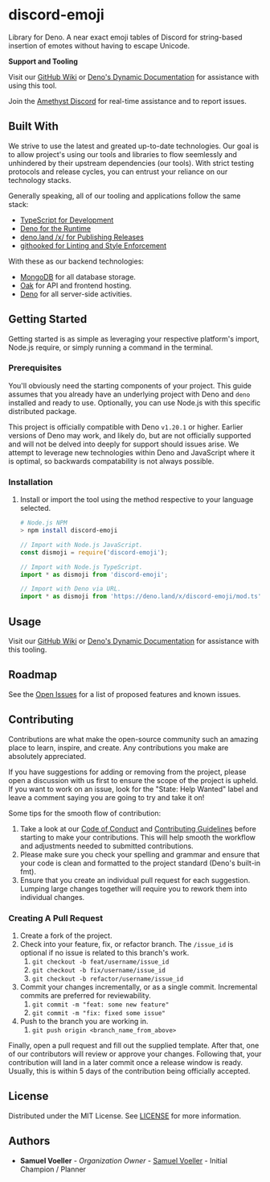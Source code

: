 # discord-emoji

Library for Deno. A near exact emoji tables of Discord for
string-based insertion of emotes without having to escape
Unicode.

**Support and Tooling**

Visit our [GitHub Wiki](/wiki) or
[Deno's Dynamic Documentation](https://doc.deno.land/https://deno.land/x/discord-emoji/mod.ts)
for assistance with using this tool.

Join the [Amethyst Discord](https://invite-to.amethyst.live/)
for real-time assistance and to report issues.

## Built With

We strive to use the latest and greated up-to-date technologies.
Our goal is to allow project's using our tools and libraries to
flow seemlessly and unhindered by their upstream dependencies
(our tools). With strict testing protocols and release cycles,
you can entrust your reliance on our technology stacks.

Generally speaking, all of our tooling and applications follow
the same stack:

- [TypeScript for Development](https://www.typescriptlang.org/)
- [Deno for the Runtime](https://deno.land/)
- [deno.land /x/ for Publishing Releases](https://deno.land/x/)
- [githooked for Linting and Style Enforcement](https://deno.land/x/githooked)

With these as our backend technologies:

- [MongoDB](https://www.mongodb.com/) for all database storage.
- [Oak](https://deno.land/x/oak/) for API and frontend hosting.
- [Deno](https://deno.land/) for all server-side activities.

## Getting Started

Getting started is as simple as leveraging your respective
platform's import, Node.js require, or simply running a command
in the terminal.

### Prerequisites

You'll obviously need the starting components of your project.
This guide assumes that you already have an underlying project
with Deno and `deno` installed and ready to use. Optionally, you
can use Node.js with this specific distributed package.

This project is officially compatible with Deno `v1.20.1` or
higher. Earlier versions of Deno may work, and likely do, but
are not officially supported and will not be delved into deeply
for support should issues arise. We attempt to leverage new
technologies within Deno and JavaScript where it is optimal, so
backwards compatability is not always possible.

### Installation

1. Install or import the tool using the method respective to
   your language selected.

   ```bash
   # Node.js NPM
   > npm install discord-emoji
   ```

   ```js
   // Import with Node.js JavaScript.
   const dismoji = require('discord-emoji');
   ```

   ```ts
   // Import with Node.js TypeScript.
   import * as dismoji from 'discord-emoji';

   // Import with Deno via URL.
   import * as dismoji from 'https://deno.land/x/discord-emoji/mod.ts'; // I would recommend you pin the expected version!
   ```

## Usage

Visit our [GitHub Wiki](/wiki) or
[Deno's Dynamic Documentation](https://doc.deno.land/https://deno.land/x/discord-emoji/mod.ts)
for assistance with this tooling.

## Roadmap

See the [Open Issues](/issues) for a list of proposed features
and known issues.

## Contributing

Contributions are what make the open-source community such an
amazing place to learn, inspire, and create. Any contributions
you make are absolutely appreciated.

If you have suggestions for adding or removing from the project,
please open a discussion with us first to ensure the scope of
the project is upheld. If you want to work on an issue, look for
the "State: Help Wanted" label and leave a comment saying you
are going to try and take it on!

Some tips for the smooth flow of contribution:

1. Take a look at our
   [Code of Conduct](https://github.com/amethyst-studio/.github/blob/main/.github/CODE_OF_CONDUCT.md)
   and
   [Contributing Guidelines](https://github.com/amethyst-studio/github/blob/main/.github/CONTRIBUTING.md)
   before starting to make your contributions. This will help
   smooth the workflow and adjustments needed to submitted
   contributions.
2. Please make sure you check your spelling and grammar and
   ensure that your code is clean and formatted to the project
   standard (Deno's built-in fmt).
3. Ensure that you create an individual pull request for each
   suggestion. Lumping large changes together will require you
   to rework them into individual changes.

### Creating A Pull Request

1. Create a fork of the project.
2. Check into your feature, fix, or refactor branch. The
   `/issue_id` is optional if no issue is related to this
   branch's work.
   1. `git checkout -b feat/username/issue_id`
   2. `git checkout -b fix/username/issue_id`
   3. `git checkout -b refactor/username/issue_id`
3. Commit your changes incrementally, or as a single commit.
   Incremental commits are preferred for reviewability.
   1. `git commit -m "feat: some new feature"`
   2. `git commit -m "fix: fixed some issue"`
4. Push to the branch you are working in.
   1. `git push origin <branch_name_from_above>`

Finally, open a pull request and fill out the supplied template.
After that, one of our contributors will review or approve your
changes. Following that, your contribution will land in a later
commit once a release window is ready. Usually, this is within 5
days of the contribution being officially accepted.

## License

Distributed under the MIT License. See
[LICENSE](https://github.com/amethyst-studio/discord-emoji/blob/main/LICENSE)
for more information.

## Authors

- **Samuel Voeller** - _Organization Owner_ -
  [Samuel Voeller](https://github.com/xCykrix) - Initial
  Champion / Planner

